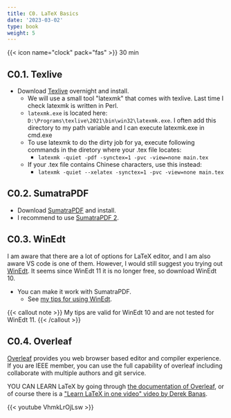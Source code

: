```yaml
---
title: C0. LaTeX Basics
date: '2023-03-02'
type: book
weight: 5
---
```

<!--more-->
{{< icon name="clock" pack="fas" >}} 30 min

## C0.1. Texlive

- Download [Texlive](https://tug.org/texlive/windows.html) overnight and install.
    - We will use a small tool "latexmk" that comes with texlive. Last time I check latexmk is written in Perl.
    - `latexmk.exe` is located here: `D:\Programs\texlive\2021\bin\win32\latexmk.exe`. I often add this directory to my path variable and I can execute latexmk.exe in cmd.exe
    - To use latexmk to do the dirty job for ya, execute following commands in the diretory where your .tex file locates:
        - `latexmk -quiet -pdf -synctex=1 -pvc -view=none main.tex`
    - If your .tex file contains Chinese characters, use this instead:
        - `latexmk -quiet --xelatex -synctex=1 -pvc -view=none main.tex`

## C0.2. SumatraPDF

- Download [SumatraPDF](https://www.sumatrapdfreader.org/download-free-pdf-viewer) and install.
- I recommend to use [SumatraPDF 2](https://www.sumatrapdfreader.org//dl//rel/2.5.2/SumatraPDF-2.5.2-install.exe).

## C0.3. WinEdt

I am aware that there are a lot of options for LaTeX editor,
and I am also aware VS code is one of them.
However, I would still suggest you trying out [WinEdt](https://www.winedt.com/download.html). It seems since WinEdt 11 it is no longer free, so download WinEdt 10.

- You can make it work with SumatraPDF.
    - See [my tips for using WinEdt](https://github.com/horychen/snippets#winedt-103-and-sumatrapdf). 

{{< callout note >}}
My tips are valid for WinEdt 10 and are not tested for WinEdt 11.
{{< /callout >}}

## C0.4. Overleaf

[Overleaf](https://www.overleaf.com/) provides you web browser based editor and compiler experience.
If you are IEEE member, you can use the full capability of overleaf including collaborate with multiple authors and git service.

YOU CAN LEARN LaTeX by going through [the documentation of Overleaf](https://www.overleaf.com/learn),
or of course there is a ["Learn LaTeX in one video" video by Derek Banas](https://www.youtube.com/watch?v=VhmkLrOjLsw).

{{< youtube VhmkLrOjLsw >}}



